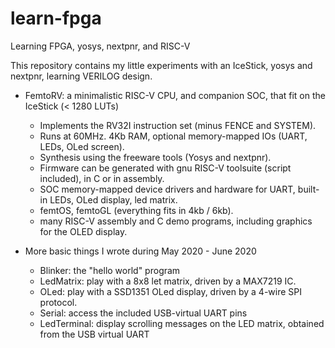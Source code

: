 # learn-fpga
Learning FPGA, yosys, nextpnr, and RISC-V 

This repository contains my little experiments with an IceStick, yosys and nextpnr, learning VERILOG design.

* FemtoRV: a minimalistic RISC-V CPU, and companion SOC, that fit on the IceStick (< 1280 LUTs) 
    - Implements the RV32I instruction set (minus FENCE and SYSTEM). 
    - Runs at 60MHz. 4Kb RAM, optional memory-mapped IOs (UART, LEDs, OLed screen).
    - Synthesis using the freeware tools (Yosys and nextpnr).
    - Firmware can be generated with gnu RISC-V toolsuite (script included), in C or in assembly.
    - SOC memory-mapped device drivers and hardware for UART, built-in LEDs, OLed display, led matrix.
    - femtOS, femtoGL (everything fits in 4kb / 6kb).
    - many RISC-V assembly and C demo programs, including graphics for the OLED display.
    
* More basic things I wrote during May 2020 - June 2020  
    - Blinker: the "hello world" program
    - LedMatrix: play with a 8x8 let matrix, driven by a MAX7219 IC. 
    - OLed: play with a SSD1351 OLed display, driven by a 4-wire SPI protocol.
    - Serial: access the included USB-virtual UART pins
    - LedTerminal: display scrolling messages on the LED matrix, obtained from the USB virtual UART
